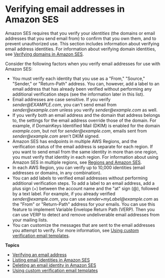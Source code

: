 # Verifying email addresses in Amazon SES<a name="verify-email-addresses"></a>

Amazon SES requires that you verify your *identities* \(the domains or email addresses that you send email from\) to confirm that you own them, and to prevent unauthorized use\. This section includes information about verifying email address identities\. For information about verifying domain identities, see [Verifying domains in Amazon SES](verify-domains.md)\.

Consider the following factors when you verify email addresses for use with Amazon SES:
+ You must verify each identity that you use as a "From," "Source," "Sender," or "Return\-Path" address\. You can, however, add a label to an email address that has already been verified without performing any additional verification steps \(see the information later in this list\)\.
+ Email addresses are case sensitive\. If you verify *sender@EXAMPLE\.com*, you can't send email from *sender@example\.com* unless you verify *sender@example\.com* as well\.
+ If you verify both an email address and the domain that address belongs to, the settings for the email address override those of the domain\. For example, if DomainKeys Identified Mail \(DKIM\) is enabled for the domain *example\.com*, but not for *sender@example\.com*, emails sent from *sender@example\.com* aren't DKIM signed\.
+ Amazon SES has endpoints in multiple AWS Regions, and the verification status of the email address is separate for each region\. If you want to send email from the same identity in more than one region, you must verify that identity in each region\. For information about using Amazon SES in multiple regions, see [Regions and Amazon SES](regions.md)\.
+ In each AWS Region, you can verify up to 10,000 identities \(email addresses or domains, in any combination\)\.
+ You can add labels to verified email addresses without performing additional verification steps\. To add a label to an email address, add a plus sign \(\+\) between the account name and the "at" sign \(@\), followed by a text label\. For example, if you already verified *sender@example\.com*, you can use *sender\+myLabel@example\.com* as the "From" or "Return\-Path" address for your emails\. You can use this feature to implement Variable Envelope Return Path \(VERP\)\. Then you can use VERP to detect and remove undeliverable email addresses from your mailing lists\. 
+ You can customize the messages that are sent to the email addresses you attempt to verify\. For more information, see [Using custom verification email templates](send-email-verify-address-custom.md)\.

**Topics**
+ [Verifying an email address](verify-email-addresses-procedure.md)
+ [Listing email identities in Amazon SES](list-email-addresses-procedure.md)
+ [Deleting an email identity in Amazon SES](delete-email-addresses-procedure.md)
+ [Using custom verification email templates](send-email-verify-address-custom.md)
